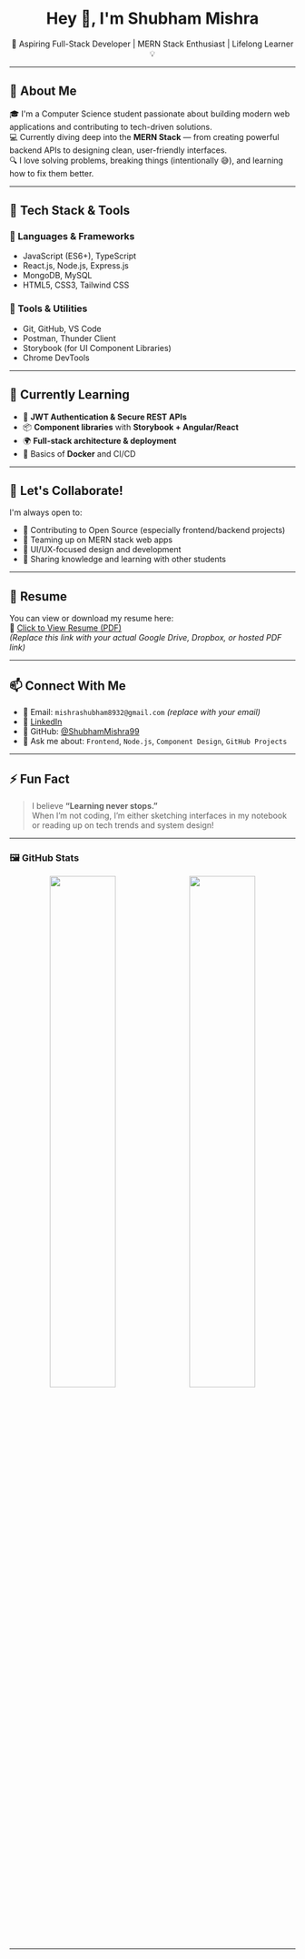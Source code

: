 <h1 align="center">Hey 👋, I'm Shubham Mishra</h1>
<p align="center">🚀 Aspiring Full-Stack Developer | MERN Stack Enthusiast | Lifelong Learner 💡</p>

---

## 🌟 About Me

🎓 I'm a Computer Science student passionate about building modern web applications and contributing to tech-driven solutions.  
💻 Currently diving deep into the **MERN Stack** — from creating powerful backend APIs to designing clean, user-friendly interfaces.  
🔍 I love solving problems, breaking things (intentionally 😅), and learning how to fix them better.

---

## 💼 Tech Stack & Tools

### 🚀 Languages & Frameworks
- JavaScript (ES6+), TypeScript
- React.js, Node.js, Express.js
- MongoDB, MySQL
- HTML5, CSS3, Tailwind CSS

### 🧰 Tools & Utilities
- Git, GitHub, VS Code
- Postman, Thunder Client
- Storybook (for UI Component Libraries)
- Chrome DevTools

---

## 🌱 Currently Learning

- 🔁 **JWT Authentication & Secure REST APIs**
- 📦 **Component libraries** with **Storybook + Angular/React**
- 🌍 **Full-stack architecture & deployment**
- 🐳 Basics of **Docker** and CI/CD

---

## 🤝 Let's Collaborate!

I'm always open to:
- 🔧 Contributing to Open Source (especially frontend/backend projects)
- 🤝 Teaming up on MERN stack web apps
- 🧩 UI/UX-focused design and development
- 📖 Sharing knowledge and learning with other students

---

## 📄 Resume

You can view or download my resume here:  
📎 [Click to View Resume (PDF)](https://voluble-griffin-7d586b.netlify.app/)  
*(Replace this link with your actual Google Drive, Dropbox, or hosted PDF link)*

---

## 📫 Connect With Me

- 📧 Email: `mishrashubham8932@gmail.com` *(replace with your email)*
- 🔗 [LinkedIn](https://www.linkedin.com/in/shubham-mishra-36b468326/) 
- 🐙 GitHub: [@ShubhamMishra99](https://github.com/ShubhamMishra99)
- 💬 Ask me about: `Frontend`, `Node.js`, `Component Design`, `GitHub Projects`

---

## ⚡ Fun Fact

> I believe **“Learning never stops.”**  
When I’m not coding, I’m either sketching interfaces in my notebook or reading up on tech trends and system design!

---

### 🖼 GitHub Stats

<p align="center">
  <img src="https://github-readme-stats.vercel.app/api?username=ShubhamMishra99&show_icons=true&theme=tokyonight" width="48%" />
  <img src="https://github-readme-streak-stats.herokuapp.com/?user=ShubhamMishra99&theme=tokyonight" width="48%" />
</p>

---
